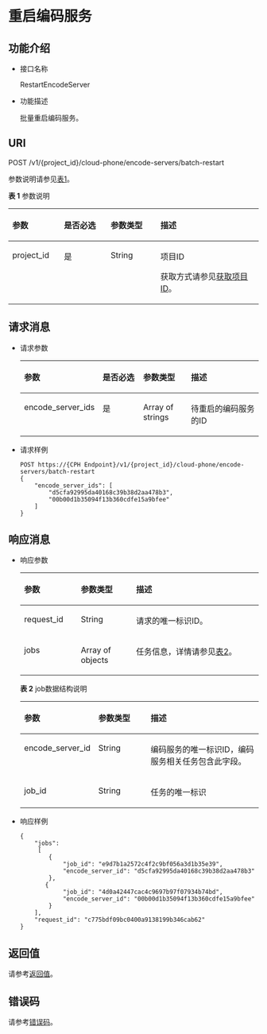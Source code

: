 # 重启编码服务<a name="ZH-CN_TOPIC_0172605647"></a>

## 功能介绍<a name="section1172154311264"></a>

-   接口名称

    RestartEncodeServer

-   功能描述

    批量重启编码服务。


## URI<a name="section161851343122617"></a>

POST /v1/\{project\_id\}/cloud-phone/encode-servers/batch-restart

参数说明请参见[表1](#table4190154310268)。

**表 1**  参数说明

<a name="table4190154310268"></a>
<table><thead align="left"><tr id="row103991043202611"><th class="cellrowborder" valign="top" width="20.64%" id="mcps1.2.5.1.1"><p id="p1539912437268"><a name="p1539912437268"></a><a name="p1539912437268"></a>参数</p>
</th>
<th class="cellrowborder" valign="top" width="18.64%" id="mcps1.2.5.1.2"><p id="p439984311262"><a name="p439984311262"></a><a name="p439984311262"></a>是否必选</p>
</th>
<th class="cellrowborder" valign="top" width="19.919999999999998%" id="mcps1.2.5.1.3"><p id="p133991143172616"><a name="p133991143172616"></a><a name="p133991143172616"></a>参数类型</p>
</th>
<th class="cellrowborder" valign="top" width="40.8%" id="mcps1.2.5.1.4"><p id="p83991437261"><a name="p83991437261"></a><a name="p83991437261"></a>描述</p>
</th>
</tr>
</thead>
<tbody><tr id="row9399243112610"><td class="cellrowborder" valign="top" width="20.64%" headers="mcps1.2.5.1.1 "><p id="p6399154314261"><a name="p6399154314261"></a><a name="p6399154314261"></a>project_id</p>
</td>
<td class="cellrowborder" valign="top" width="18.64%" headers="mcps1.2.5.1.2 "><p id="p203990431263"><a name="p203990431263"></a><a name="p203990431263"></a>是</p>
</td>
<td class="cellrowborder" valign="top" width="19.919999999999998%" headers="mcps1.2.5.1.3 "><p id="p7633781"><a name="p7633781"></a><a name="p7633781"></a>String</p>
</td>
<td class="cellrowborder" valign="top" width="40.8%" headers="mcps1.2.5.1.4 "><p id="p18834193641812"><a name="p18834193641812"></a><a name="p18834193641812"></a>项目ID</p>
<p id="p1311827174114"><a name="p1311827174114"></a><a name="p1311827174114"></a>获取方式请参见<a href="获取项目ID.md">获取项目ID</a>。</p>
</td>
</tr>
</tbody>
</table>

## 请求消息<a name="section52151543152620"></a>

-   请求参数

    <a name="table42211743202616"></a>
    <table><thead align="left"><tr id="row18399154312264"><th class="cellrowborder" valign="top" width="22.122212221222124%" id="mcps1.1.5.1.1"><p id="p939974318268"><a name="p939974318268"></a><a name="p939974318268"></a>参数</p>
    </th>
    <th class="cellrowborder" valign="top" width="19.84198419841984%" id="mcps1.1.5.1.2"><p id="p9400184310263"><a name="p9400184310263"></a><a name="p9400184310263"></a>是否必选</p>
    </th>
    <th class="cellrowborder" valign="top" width="21.682168216821683%" id="mcps1.1.5.1.3"><p id="p1640034302613"><a name="p1640034302613"></a><a name="p1640034302613"></a>参数类型</p>
    </th>
    <th class="cellrowborder" valign="top" width="36.353635363536355%" id="mcps1.1.5.1.4"><p id="p8857427218"><a name="p8857427218"></a><a name="p8857427218"></a>描述</p>
    </th>
    </tr>
    </thead>
    <tbody><tr id="row1440074314267"><td class="cellrowborder" valign="top" width="22.122212221222124%" headers="mcps1.1.5.1.1 "><p id="p14400114312614"><a name="p14400114312614"></a><a name="p14400114312614"></a>encode_server_ids</p>
    </td>
    <td class="cellrowborder" valign="top" width="19.84198419841984%" headers="mcps1.1.5.1.2 "><p id="p7400134318260"><a name="p7400134318260"></a><a name="p7400134318260"></a>是</p>
    </td>
    <td class="cellrowborder" valign="top" width="21.682168216821683%" headers="mcps1.1.5.1.3 "><p id="p640044382620"><a name="p640044382620"></a><a name="p640044382620"></a>Array of strings</p>
    </td>
    <td class="cellrowborder" valign="top" width="36.353635363536355%" headers="mcps1.1.5.1.4 "><p id="p142460101330"><a name="p142460101330"></a><a name="p142460101330"></a>待重启的编码服务的ID</p>
    </td>
    </tr>
    </tbody>
    </table>

-   请求样例

    ```
    POST https://{CPH Endpoint}/v1/{project_id}/cloud-phone/encode-servers/batch-restart
    {  
        "encode_server_ids": [
            "d5cfa92995da40168c39b38d2aa478b3",
            "00b00d1b35094f13b360cdfe15a9bfee"
        ]
    }
    ```


## 响应消息<a name="section1424017438264"></a>

-   响应参数

    <a name="table162441343162612"></a>
    <table><thead align="left"><tr id="row12401174314261"><th class="cellrowborder" valign="top" width="23.76%" id="mcps1.1.4.1.1"><p id="p194011643182613"><a name="p194011643182613"></a><a name="p194011643182613"></a>参数</p>
    </th>
    <th class="cellrowborder" valign="top" width="23.18%" id="mcps1.1.4.1.2"><p id="p24011043102614"><a name="p24011043102614"></a><a name="p24011043102614"></a>参数类型</p>
    </th>
    <th class="cellrowborder" valign="top" width="53.059999999999995%" id="mcps1.1.4.1.3"><p id="p14401643162614"><a name="p14401643162614"></a><a name="p14401643162614"></a>描述</p>
    </th>
    </tr>
    </thead>
    <tbody><tr id="row5401124352618"><td class="cellrowborder" valign="top" width="23.76%" headers="mcps1.1.4.1.1 "><p id="p44011443152611"><a name="p44011443152611"></a><a name="p44011443152611"></a>request_id</p>
    </td>
    <td class="cellrowborder" valign="top" width="23.18%" headers="mcps1.1.4.1.2 "><p id="p740113434267"><a name="p740113434267"></a><a name="p740113434267"></a>String</p>
    </td>
    <td class="cellrowborder" valign="top" width="53.059999999999995%" headers="mcps1.1.4.1.3 "><p id="p16401143132617"><a name="p16401143132617"></a><a name="p16401143132617"></a>请求的唯一标识ID。</p>
    </td>
    </tr>
    <tr id="row84011743132611"><td class="cellrowborder" valign="top" width="23.76%" headers="mcps1.1.4.1.1 "><p id="p8401144310269"><a name="p8401144310269"></a><a name="p8401144310269"></a>jobs</p>
    </td>
    <td class="cellrowborder" valign="top" width="23.18%" headers="mcps1.1.4.1.2 "><p id="p2401104314266"><a name="p2401104314266"></a><a name="p2401104314266"></a>Array of objects</p>
    </td>
    <td class="cellrowborder" valign="top" width="53.059999999999995%" headers="mcps1.1.4.1.3 "><p id="p13401443132619"><a name="p13401443132619"></a><a name="p13401443132619"></a>任务信息，详情请参见<a href="#table175036732915">表2</a>。</p>
    </td>
    </tr>
    </tbody>
    </table>

    **表 2**  job数据结构说明

    <a name="table175036732915"></a>
    <table><thead align="left"><tr id="zh-cn_topic_0149256134_row103731228111213"><th class="cellrowborder" valign="top" width="23.84238423842384%" id="mcps1.2.4.1.1"><p id="zh-cn_topic_0149256134_p17373328111217"><a name="zh-cn_topic_0149256134_p17373328111217"></a><a name="zh-cn_topic_0149256134_p17373328111217"></a>参数</p>
    </th>
    <th class="cellrowborder" valign="top" width="23.37233723372337%" id="mcps1.2.4.1.2"><p id="zh-cn_topic_0149256134_p0373122821217"><a name="zh-cn_topic_0149256134_p0373122821217"></a><a name="zh-cn_topic_0149256134_p0373122821217"></a>参数类型</p>
    </th>
    <th class="cellrowborder" valign="top" width="52.78527852785279%" id="mcps1.2.4.1.3"><p id="zh-cn_topic_0149256134_p1373172815123"><a name="zh-cn_topic_0149256134_p1373172815123"></a><a name="zh-cn_topic_0149256134_p1373172815123"></a>描述</p>
    </th>
    </tr>
    </thead>
    <tbody><tr id="row1524313437559"><td class="cellrowborder" valign="top" width="23.84238423842384%" headers="mcps1.2.4.1.1 "><p id="p122431343165517"><a name="p122431343165517"></a><a name="p122431343165517"></a>encode_server_id</p>
    </td>
    <td class="cellrowborder" valign="top" width="23.37233723372337%" headers="mcps1.2.4.1.2 "><p id="p8412656155516"><a name="p8412656155516"></a><a name="p8412656155516"></a>String</p>
    </td>
    <td class="cellrowborder" valign="top" width="52.78527852785279%" headers="mcps1.2.4.1.3 "><p id="p9243243145518"><a name="p9243243145518"></a><a name="p9243243145518"></a>编码服务的唯一标识ID，编码服务相关任务包含此字段。</p>
    </td>
    </tr>
    <tr id="zh-cn_topic_0149256134_row12374192819123"><td class="cellrowborder" valign="top" width="23.84238423842384%" headers="mcps1.2.4.1.1 "><p id="zh-cn_topic_0149256134_p437415281123"><a name="zh-cn_topic_0149256134_p437415281123"></a><a name="zh-cn_topic_0149256134_p437415281123"></a>job_id</p>
    </td>
    <td class="cellrowborder" valign="top" width="23.37233723372337%" headers="mcps1.2.4.1.2 "><p id="zh-cn_topic_0149256134_p11374182810129"><a name="zh-cn_topic_0149256134_p11374182810129"></a><a name="zh-cn_topic_0149256134_p11374182810129"></a>String</p>
    </td>
    <td class="cellrowborder" valign="top" width="52.78527852785279%" headers="mcps1.2.4.1.3 "><p id="zh-cn_topic_0149256134_p1937442831217"><a name="zh-cn_topic_0149256134_p1937442831217"></a><a name="zh-cn_topic_0149256134_p1937442831217"></a>任务的唯一标识</p>
    </td>
    </tr>
    </tbody>
    </table>

-   响应样例

    ```
    {
        "jobs":
         [
            {
                "job_id": "e9d7b1a2572c4f2c9bf056a3d1b35e39",
                "encode_server_id": "d5cfa92995da40168c39b38d2aa478b3"
            }, 
           {
                "job_id": "4d0a42447cac4c9697b97f07934b74bd",
                "encode_server_id": "00b00d1b35094f13b360cdfe15a9bfee"
            }
        ],
        "request_id": "c775bdf09bc0400a9138199b346cab62"
    }
    ```


## 返回值<a name="section85079369314"></a>

请参考[返回值](返回值.md)。

## 错误码<a name="section15703152717507"></a>

请参考[错误码](错误码.md)。

